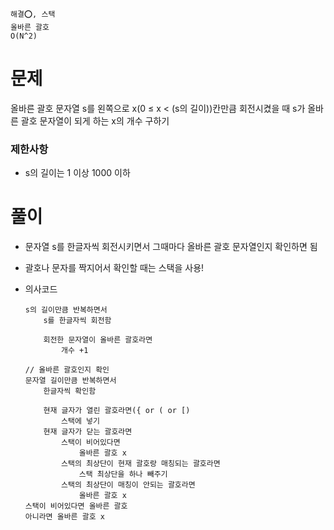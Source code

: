 ```
해결⭕️, 스택
올바른 괄호
O(N^2)
```

# 문제

올바른 괄호 문자열 s를 왼쪽으로 x(0 ≤ x < (s의 길이))칸만큼 회전시켰을 때 s가 올바른 괄호 문자열이 되게 하는 x의 개수 구하기

### 제한사항

- s의 길이는 1 이상 1000 이하

# 풀이

- 문자열 s를 한글자씩 회전시키면서 그때마다 올바른 괄호 문자열인지 확인하면 됨
- 괄호나 문자를 짝지어서 확인할 때는 스택을 사용!
- 의사코드

  ```
  s의 길이만큼 반복하면서
      s를 한글자씩 회전함

      회전한 문자열이 올바른 괄호라면
          개수 +1

  // 올바른 괄호인지 확인
  문자열 길이만큼 반복하면서
      한글자씩 확인함

      현재 글자가 열린 괄호라면({ or ( or [)
          스택에 넣기
      현재 글자가 닫는 괄호라면
          스택이 비어있다면
              올바른 괄호 x
          스택의 최상단이 현재 괄호랑 매칭되는 괄호라면
              스택 최상단을 하나 빼주기
          스택의 최상단이 매칭이 안되는 괄호라면
              올바른 괄호 x
  스택이 비어있다면 올바른 괄호
  아니라면 올바른 괄호 x
  ```
